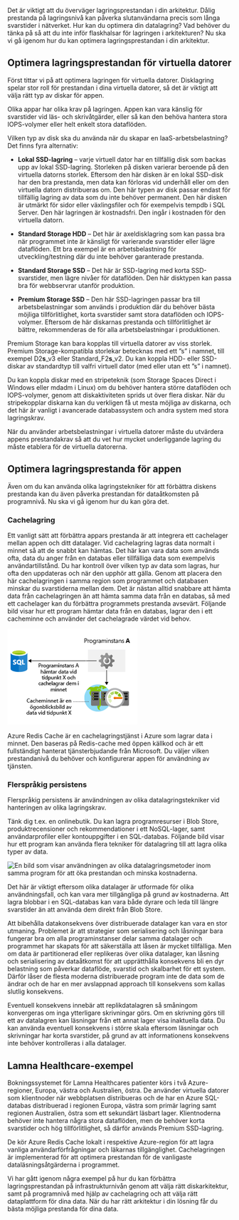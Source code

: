 Det är viktigt att du överväger lagringsprestandan i din arkitektur. Dålig prestanda på lagringsnivå kan påverka slutanvändarna precis som långa svarstider i nätverket. Hur kan du optimera din datalagring? Vad behöver du tänka på så att du inte inför flaskhalsar för lagringen i arkitekturen? Nu ska vi gå igenom hur du kan optimera lagringsprestandan i din arkitektur.

## <a name="optimize-virtual-machine-storage-performance"></a>Optimera lagringsprestandan för virtuella datorer

Först tittar vi på att optimera lagringen för virtuella datorer. Disklagring spelar stor roll för prestandan i dina virtuella datorer, så det är viktigt att välja rätt typ av diskar för appen.

Olika appar har olika krav på lagringen. Appen kan vara känslig för svarstider vid läs- och skrivåtgärder, eller så kan den behöva hantera stora IOPS-volymer eller helt enkelt stora dataflöden.

Vilken typ av disk ska du använda när du skapar en IaaS-arbetsbelastning? Det finns fyra alternativ:

- **Lokal SSD-lagring** – varje virtuell dator har en tillfällig disk som backas upp av lokal SSD-lagring. Storleken på disken varierar beroende på den virtuella datorns storlek. Eftersom den här disken är en lokal SSD-disk har den bra prestanda, men data kan förloras vid underhåll eller om den virtuella datorn distribueras om. Den här typen av disk passar endast för tillfällig lagring av data som du inte behöver permanent. Den här disken är utmärkt för sidor eller växlingsfiler och för exempelvis tempdb i SQL Server. Den här lagringen är kostnadsfri. Den ingår i kostnaden för den virtuella datorn.

- **Standard Storage HDD** – Det här är axeldisklagring som kan passa bra när programmet inte är känsligt för varierande svarstider eller lägre dataflöden. Ett bra exempel är en arbetsbelastning för utveckling/testning där du inte behöver garanterade prestanda.

- **Standard Storage SSD** – Det här är SSD-lagring med korta SSD-svarstider, men lägre nivåer för dataflöden. Den här disktypen kan passa bra för webbservrar utanför produktion.

- **Premium Storage SSD** – Den här SSD-lagringen passar bra till arbetsbelastningar som används i produktion där du behöver bästa möjliga tillförlitlighet, korta svarstider samt stora dataflöden och IOPS-volymer. Eftersom de här diskarnas prestanda och tillförlitlighet är bättre, rekommenderas de för alla arbetsbelastningar i produktionen.

Premium Storage kan bara kopplas till virtuella datorer av viss storlek. Premium Storage-kompatibla storlekar betecknas med ett ”s” i namnet, till exempel D2**s**_v3 eller Standard_F2**s**_v2. Du kan koppla HDD- eller SSD-diskar av standardtyp till valfri virtuell dator (med eller utan ett ”s” i namnet).

Du kan koppla diskar med en stripeteknik (som Storage Spaces Direct i Windows eller mdadm i Linux) om du behöver hantera större dataflöden och IOPS-volymer, genom att diskaktiviteten sprids ut över flera diskar. När du stripekopplar diskarna kan du verkligen få ut mesta möjliga av diskarna, och det här är vanligt i avancerade databassystem och andra system med stora lagringskrav.

När du använder arbetsbelastningar i virtuella datorer måste du utvärdera appens prestandakrav så att du vet hur mycket underliggande lagring du måste etablera för de virtuella datorerna.

## <a name="optimize-storage-performance-for-your-application"></a>Optimera lagringsprestanda för appen

Även om du kan använda olika lagringstekniker för att förbättra diskens prestanda kan du även påverka prestandan för dataåtkomsten på programnivå. Nu ska vi gå igenom hur du kan göra det.

### <a name="caching"></a>Cachelagring

Ett vanligt sätt att förbättra appars prestanda är att integrera ett cachelager mellan appen och ditt datalager. Vid cachelagring lagras data normalt i minnet så att de snabbt kan hämtas. Det här kan vara data som används ofta, data du anger från en databas eller tillfälliga data som exempelvis användartillstånd. Du har kontroll över vilken typ av data som lagras, hur ofta den uppdateras och när den upphör att gälla. Genom att placera den här cachelagringen i samma region som programmet och databasen minskar du svarstiderna mellan dem. Det är nästan alltid snabbare att hämta data från cachelagringen än att hämta samma data från en databas, så med ett cachelager kan du förbättra programmets prestanda avsevärt. Följande bild visar hur ett program hämtar data från en databas, lagrar den i ett cacheminne och använder det cachelagrade värdet vid behov.

![En bild som visar att det är snabbare att hämta data från cachen än att hämta från en databas.](../media/4-cache.png)

Azure Redis Cache är en cachelagringstjänst i Azure som lagrar data i minnet. Den baseras på Redis-cache med öppen källkod och är ett fullständigt hanterat tjänsterbjudande från Microsoft. Du väljer vilken prestandanivå du behöver och konfigurerar appen för användning av tjänsten.

### <a name="polyglot-persistence"></a>Flerspråkig persistens

Flerspråkig persistens är användningen av olika datalagringstekniker vid hanteringen av olika lagringskrav.

Tänk dig t.ex. en onlinebutik. Du kan lagra programresurser i Blob Store, produktrecensioner och rekommendationer i ett NoSQL-lager, samt användarprofiler eller kontouppgifter i en SQL-databas. Följande bild visar hur ett program kan använda flera tekniker för datalagring till att lagra olika typer av data.

![En bild som visar användningen av olika datalagringsmetoder inom samma program för att öka prestandan och minska kostnaderna.](../media/4-polyglotpersistence.png)

Det här är viktigt eftersom olika datalager är utformade för olika användningsfall, och kan vara mer tillgängliga på grund av kostnaderna. Att lagra blobbar i en SQL-databas kan vara både dyrare och leda till längre svarstider än att använda dem direkt från Blob Store.

Att bibehålla datakonsekvens över distribuerade datalager kan vara en stor utmaning. Problemet är att strategier som serialisering och låsningar bara fungerar bra om alla programinstanser delar samma datalager och programmet har skapats för att säkerställa att låsen är mycket tillfälliga. Men om data är partitionerad eller replikeras över olika datalager, kan låsning och serialisering av dataåtkomst för att upprätthålla konsekvens bli en dyr belastning som påverkar dataflöde, svarstid och skalbarhet för ett system. Därför låser de flesta moderna distribuerade program inte de data som de ändrar och de har en mer avslappnad approach till konsekvens som kallas slutlig konsekvens.

Eventuell konsekvens innebär att replikdatalagren så småningom konvergeras om inga ytterligare skrivningar görs. Om en skrivning görs till ett av datalagren kan läsningar från ett annat lager visa inaktuella data. Du kan använda eventuell konsekvens i större skala eftersom läsningar och skrivningar har korta svarstider, på grund av att informationens konsekvens inte behöver kontrolleras i alla datalager.

## <a name="lamna-healthcare-example"></a>Lamna Healthcare-exempel

Bokningssystemet för Lamna Healthcares patienter körs i två Azure-regioner, Europa, västra och Australien, östra. De använder virtuella datorer som klientnoder när webbplatsen distribueras och de har en Azure SQL-databas distribuerad i regionen Europa, västra som primär lagring samt regionen Australien, östra som ett sekundärt läsbart lager. Klientnoderna behöver inte hantera några stora dataflöden, men de behöver korta svarstider och hög tillförlitlighet, så därför används Premium SSD-lagring.

De kör Azure Redis Cache lokalt i respektive Azure-region för att lagra vanliga användarförfrågningar och läkarnas tillgänglighet. Cachelagringen är implementerad för att optimera prestandan för de vanligaste dataläsningsåtgärderna i programmet.

Vi har gått igenom några exempel på hur du kan förbättra lagringsprestandan på infrastrukturnivån genom att välja rätt diskarkitektur, samt på programnivå med hjälp av cachelagring och att välja rätt dataplattform för dina data. När du har rätt arkitektur i din lösning får du bästa möjliga prestanda för dina data.